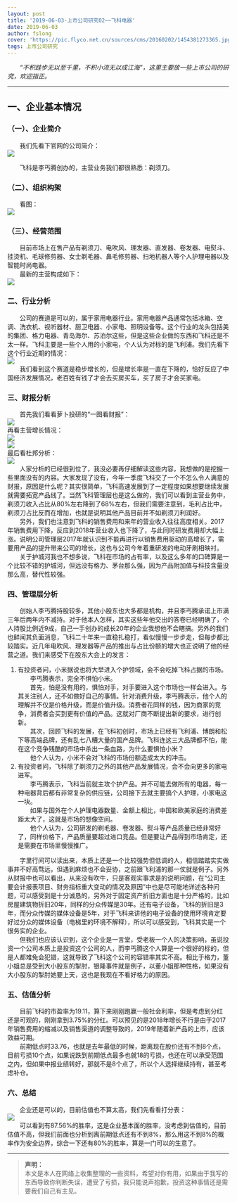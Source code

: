 ```yaml
---
layout: post
title: '2019-06-03-上市公司研究02——飞科电器'
date: 2019-06-03
author: fslong
cover: 'https://pic.flyco.net.cn/sources/cms/20160202/1454381273365.jpg'
tags: 上市公司研究
---
```

  
&emsp;&emsp;*“不积跬步无以至千里，不积小流无以成江海”，这里主要放一些上市公司的研究，欢迎指正。*  
   

---

## 一、企业基本情况  
### （一）、企业简介

&emsp;&emsp;我们先看下官网的公司简介：  
![](https://raw.githubusercontent.com/wiki/fslong520/blog/img/上市公司研究/飞科电器/简介.png)
  
&emsp;&emsp;飞科是李丐腾创办的，主营业务我们都很熟悉：剃须刀。
  
### （二）、组织构架    
&emsp;&emsp;看图：  
![](https://raw.githubusercontent.com/wiki/fslong520/blog/img/上市公司研究/飞科电器/组织构架.jpg)

### （三）、经营范围
&emsp;&emsp;目前市场上在售产品有剃须刀、电吹风、理发器、直发器、卷发器、电熨斗、挂烫机、毛球修剪器、女士剃毛器、鼻毛修剪器、扫地机器人等个人护理电器以及智能时尚电器。  
&emsp;&emsp;最新的主营构成如下：  
![](https://raw.githubusercontent.com/wiki/fslong520/blog/img/上市公司研究/飞科电器/主营构成.png)


### 二、行业分析  
&emsp;&emsp;公司的赛道是可以的，属于家用电器行业。家用电器产品通常包括冰箱、空调、洗衣机、视听器材、厨卫电器、小家电、照明设备等。这个行业的龙头包括美的集团、格力电器、青岛海尔、苏泊尔这些，但是这些企业做的东西和飞科还是不太一样。飞科主要是一些个人用的小家电，个人认为对标的是飞利浦。我们先看下这个行业近期的情况：  
![](https://raw.githubusercontent.com/wiki/fslong520/blog/img/上市公司研究/飞科电器/家用电器.png)  
&emsp;&emsp;我们看到这个赛道是稳步增长的，但是增长率是一直在下降的，恰好反应了中国经济发展情况，老百姓有钱了才会去买房买车，买了房子才会买家电。

### 三、财报分析
&emsp;&emsp;首先我们看看萝卜投研的“一图看财报”：  
![](https://raw.githubusercontent.com/wiki/fslong520/blog/img/上市公司研究/飞科电器/一图看财报.png)   
再看主营增长情况：  
![](https://raw.githubusercontent.com/wiki/fslong520/blog/img/上市公司研究/飞科电器/主营分析.png)   
![](https://raw.githubusercontent.com/wiki/fslong520/blog/img/上市公司研究/飞科电器/主营增长情况.png)   
最后看杜邦分析：  
![](https://raw.githubusercontent.com/wiki/fslong520/blog/img/上市公司研究/飞科电器/杜邦分析.jpg)   
&emsp;&emsp;人家分析的已经很到位了，我没必要再仔细解读这些内容，我想做的是挖掘一些里面没有的内容。大家发现了没有，今年一季度飞科交了一个不怎么令人满意的财报，原因是什么呢？其实很简单，飞科高速发展到了一定程度如果想要继续发展就需要拓宽产品线了。当然飞科管理层也是这么做的，我们可以看到主营业务中，剃须刀收入占比从80%左右降到了68%左右，但我们需要注意到，毛利占比中，剃须刀占比反而在增加，也就是说明其他产品目前并不如剃须刀利润好。  
&emsp;&emsp;另外，我们也注意到飞科的销售费用和来年的营业收入往往高度相关。2017年销售费用下降，反应到2018年营业收入也下降了，与此同时研发费用却大幅上涨。说明公司管理层2017年就认识到不能再进行以销售费用驱动的高增长了，需要用产品的提升带来公司的增长，这也与公司今年着重研发的电动牙刷相映衬。  
&emsp;&emsp;关于护城河我也不想多说，飞科在市场的占有率，以及这么多年的口碑算是一个比较不错的护城河，但远没有格力、茅台那么强，因为产品附加值与科技含量没那么高，替代性较强。  
### 四、管理层分析  
&emsp;&emsp;创始人李丐腾持股较多，其他小股东也大多都是机构，并且李丐腾承诺上市满三年后两年内不减持。对于他本人怎样，其实这些年他交出的答卷已经明确了，个人持股比例近9成，自己一手创办的成长20年的企业我想他不会瞎搞。另外的我们也鲜闻其负面消息，飞科二十年来一直稳扎稳打，看似慢慢一步步走，但每步都比较踏实。近几年电吹风、理发器等产品的推出与占比份额的增大也正说明了他的经营之道。我们来感受下在股东大会上的发言：  
>  
1. 有投资者问，小米据说也将大举进入个护领域，会不会吃掉飞科占据的市场。  
&emsp;&emsp;李丐腾表示，完全不惧怕小米。  
&emsp;&emsp;首先，怕是没有用的，惧怕对手，对手要进入这个市场也一样会进入。与其关注别人，还不如做好自己的事情。针对消费升级，李丐腾表示，他个人的理解并不仅是价格升级，而是价值升级。消费者花同样的钱，因为商家的竞争，消费者会买到更有价值的产品。这就对厂商不断提出新的要求，进行创新。  
&emsp;&emsp;其次，回顾飞科的发展，在飞科初创时，市场上已经有飞利浦、博朗和松下等高端品牌，还有乱七八糟大量的国产品牌。飞科连这三大品牌都不怕，能在这个竞争残酷的市场中杀出一条血路，为什么要惧怕小米？  
&emsp;&emsp;他个人认为，小米不会对飞科的市场份额造成太大的冲击。
2. 有投资者问，飞科除了剃须刀之外的其他产品发展情况，会不会向更多的家电进军。   
&emsp;&emsp;李丐腾表示，飞科当前就主攻个护产品。并不可能去做所有的电器，每一种电器背后都有非常复杂的供应链，公司接下去就主要搞个人护理，小家电这一块。  
&emsp;&emsp;如果与国外在个人护理电器数量、金额上相比，中国和欧美家庭的消费差距太大了，这就是市场的想像空间。  
&emsp;&emsp;他个人认为，公司研发的剃毛器、卷发器、熨斗等产品质量已经非常好了，同样价格下，产品质量要超过进口竞品。但是要让产品得到市场肯定，还是需要在市场里慢慢推广。  

&emsp;&emsp;字里行间可以读出来，本质上还是一个比较强势但低调的人，相信踏踏实实做事并不好高骛远，但遇到麻烦也不会妥协，之前跟飞利浦的那一仗就是例子。另外从财报中也可以看出，从来没有吹牛，只是客观实事求是的说明问题，在“公司主要会计报表项目、财务指标重大变动的情况及原因”中也是尽可能地详述各种问题，可以感受到是十分诚恳的，另外对于固定资产折旧方面也是十分严格的，比如房屋建筑物折旧20年，同样的分众传媒是30年。还有电子设备，飞科的折旧是3年，而分众传媒的媒体设备是5年，对于飞科来讲他的电子设备的使用环境肯定要好过分众的媒体设备（电梯里的环境不解释），所以可以感受到，飞科其实是一个很务实的企业。  
&emsp;&emsp;但我们也应该认识到，这个企业是一言堂，受老板一个人的决策影响，虽说投资一个公司本质上是投资这个公司的人，而李丐腾这个人算是一个很好的标的，但是人都难免会犯错，这就导致了飞科这个公司的容错率其实不高。相比于格力，董小姐总是受到大小股东的掣肘，银隆事件就是例子，以董小姐那种性格，如果没有大小股东的掣肘她要上天，这也是我现在不看好格力的原因。
### 五、估值分析  
&emsp;&emsp;目前飞科的市盈率为19.11，算下来刚刚跑赢一般社会利率，但是考虑到分红还是可观的，刚刚拿到3.75%的分红。可以预见的是2018年增长不行是由于2017年销售费用的缩减以及销售渠道的调整导致的，2019年随着新产品的上市，应该效益可期。  
&emsp;&emsp;前期低点时33.76，也就是去年最低的时候，距离现在股价还有不到8个点，目前亏损10个点，如果说跌到前期低点最多也就18的亏损，也还在可以承受范围之内，但如果中报业绩转好，那就不是8个点了，所以个人选择继续持有，甚至考虑补仓。
### 六、总结  
&emsp;&emsp;企业还是可以的，目前估值也不算太高，我们先看看打分表：   
![](https://raw.githubusercontent.com/wiki/fslong520/blog/img/上市公司研究/飞科电器/得分表.png)  
&emsp;&emsp;可以看到有87.56%的胜率，这是企业基本面的胜率，没考虑到估值的，目前估值不高，但我们前面也分析到离前期低点还有不到8%，那么用这不到8%的概率作为安全边界，综合一下还有80%的胜率，算是一门可以的生意了。



---   
  
> **声明：**  
> 本文是本人在网络上收集整理的一些资料，希望对你有用，如果由于我写的东西导致你判断失误，遭受了亏损，我只能说声抱歉，投资这种事情还是需要我们自己有主见。